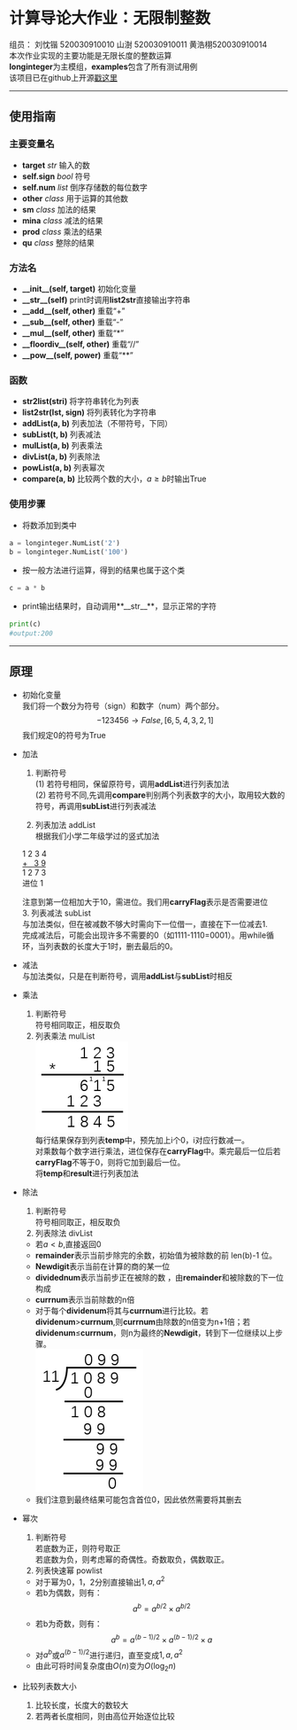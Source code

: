 # 计算导论大作业：无限制整数

组员：  刘忱锴 520030910010  山澍 520030910011  黄浩栩520030910014  
本次作业实现的主要功能是无限长度的整数运算  
**longinteger**为主模组，**examples**包含了所有测试用例  
该项目已在github上开源[戳这里](https://github.com/BPsoda/CS124homework_of_py/tree/sumission)
***
## 使用指南
### 主要变量名
- **target**  *str* 输入的数
- **self.sign** *bool* 符号
- **self.num** *list* 倒序存储数的每位数字
- **other** *class* 用于运算的其他数
- **sm** *class* 加法的结果
- **mina** *class* 减法的结果
- **prod** *class* 乘法的结果
- **qu** *class* 整除的结果
### 方法名
- **\_\_init\_\_(self, target)**  初始化变量
- **\_\_str\_\_(self)**  print时调用**list2str**直接输出字符串
- **\_\_add\_\_(self, other)** 重载“+”
- **\_\_sub\_\_(self, other)** 重载“-”
- **\_\_mul\_\_(self, other)** 重载“*”
- **\_\_floordiv\_\_(self, other)** 重载“//”
- **\_\_pow\_\_(self, power)** 重载“**”

### 函数
- **str2list(stri)** 将字符串转化为列表
- **list2str(lst, sign)** 将列表转化为字符串
- **addList(a, b)** 列表加法（不带符号，下同）
- **subList(t, b)** 列表减法
- **mulList(a, b)** 列表乘法
- **divList(a, b)** 列表除法
- **powList(a, b)** 列表幂次
- **compare(a, b)** 比较两个数的大小，$a \geq b$时输出True

### 使用步骤
- 将数添加到类中
``` python
a = longinteger.NumList('2')
b = longinteger.NumList('100')
```
- 按一般方法进行运算，得到的结果也属于这个类
``` python
c = a * b
```
- print输出结果时，自动调用**\_\_str\_\_**，显示正常的字符
``` python
print(c)
#output:200
```
***
## 原理
- 初始化变量  
  我们将一个数分为符号（sign）和数字（num）两个部分。
  $$ -123456 \rightarrow False,[6,5,4,3,2,1]$$
  我们规定0的符号为True
- 加法  
  1. 判断符号  
  (1) 若符号相同，保留原符号，调用**addList**进行列表加法  
  (2) 若符号不同,先调用**compare**判别两个列表数字的大小，取用较大数的符号，再调用**subList**进行列表减法  

  2. 列表加法 addList  
  根据我们小学二年级学过的竖式加法  

    1 2 3 4  
    <u>+ &nbsp; 3 9</u>  
    1 2 7 3  
    进位 1

  注意到第一位相加大于10，需进位。我们用**carryFlag**表示是否需要进位  
  3. 列表减法 subList  
  与加法类似，但在被减数不够大时需向下一位借一，直接在下一位减去1.  
  完成减法后，可能会出现许多不需要的0（如1111-1110=0001）。用while循环，当列表数的长度大于1时，删去最后的0。  

- 减法  
  与加法类似，只是在判断符号，调用**addList**与**subList**时相反 
 
- 乘法
  1. 判断符号  
   符号相同取正，相反取负
  2. 列表乘法  mulList    
   ![multiple](1.png "乘法竖式")  
    每行结果保存到列表**temp**中，预先加上i个0，i对应行数减一。  
    对乘数每个数字进行乘法，进位保存在**carryFlag**中。乘完最后一位后若**carryFlag**不等于0，则将它加到最后一位。  
    将**temp**和**result**进行列表加法

- 除法  
  1. 判断符号  
   符号相同取正，相反取负  
  2. 列表除法  divList
   - 若$a<b$,直接返回0
   - **remainder**表示当前步除完的余数，初始值为被除数的前 len(b)-1 位。  
   - **Newdigit**表示当前在计算的商的某一位
   - **dividednum**表示当前步正在被除的数 ，由**remainder**和被除数的下一位构成 
   - **currnum**表示当前除数的n倍
   - 对于每个**dividenum**将其与**currnum**进行比较。若**dividenum**>**currnum**,则**currnum**由除数的n倍变为n+1倍；若**dividenum**$\leq$**currnum**，则n为最终的**Newdigit**，转到下一位继续以上步骤。  
  ![divide](2.png "除法竖式")  
   - 我们注意到最终结果可能包含首位0，因此依然需要将其删去  

- 幂次  
  1. 判断符号  
   若底数为正，则符号取正  
   若底数为负，则考虑幂的奇偶性。奇数取负，偶数取正。  
  2. 列表快速幂 powlist  
   - 对于幂为0，1，2分别直接输出$1,a,a^2$  
   - 若b为偶数，则有： 
    $$a^b=a^{b/2} \times a^{b/2}$$  
   - 若b为奇数，则有：  
    $$a^b=a^{(b-1)/2} \times a^{(b-1)/2} \times a$$  
   - 对$a^b$或$a^{(b-1)/2}$进行递归，直至变成$1,a,a^2$  
   - 由此可将时间复杂度由$O(n)$变为$O(\log_2n)$  

- 比较列表数大小  
  1. 比较长度，长度大的数较大  
  2. 若两者长度相同，则由高位开始逐位比较


     
 
